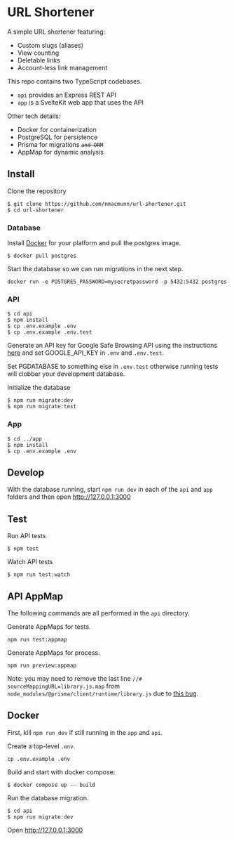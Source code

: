 # URL Shortener

A simple URL shortener featuring:

- Custom slugs (aliases)
- View counting
- Deletable links
- Account-less link management

This repo contains two TypeScript codebases.

- `api` provides an Express REST API
- `app` is a SvelteKit web app that uses the API

Other tech details:

- Docker for containerization
- PostgreSQL for persistence
- Prisma for migrations <code><strike>and ORM</strike></code>
- AppMap for dynamic analysis

## Install

Clone the repository

```
$ git clone https://github.com/nmacmunn/url-shortener.git
$ cd url-shortener
```

### Database

Install [Docker](https://docs.docker.com/engine/install/) for your platform and pull the postgres image.

```
$ docker pull postgres
```

Start the database so we can run migrations in the next step.

```
docker run -e POSTGRES_PASSWORD=mysecretpassword -p 5432:5432 postgres
```

### API

```
$ cd api
$ npm install
$ cp .env.example .env
$ cp .env.example .env.test
```

Generate an API key for Google Safe Browsing API using the instructions [here](https://developers.google.com/safe-browsing/v4/get-started) and set GOOGLE_API_KEY in `.env` and `.env.test`.

Set PGDATABASE to something else in `.env.test` otherwise running tests will clobber your development database.

Initialize the database

```
$ npm run migrate:dev
$ npm run migrate:test
```

### App

```
$ cd ../app
$ npm install
$ cp .env.example .env
```

## Develop

With the database running, start `npm run dev` in each of the `api` and `app` folders and then open http://127.0.0.1:3000

## Test

Run API tests

```
$ npm test
```

Watch API tests

```
$ npm run test:watch
```

## API AppMap

The following commands are all performed in the `api` directory.

Generate AppMaps for tests.

```
npm run test:appmap
```

Generate AppMaps for process.

```
npm run preview:appmap
```

Note: you may need to remove the last line `//# sourceMappingURL=library.js.map` from `node_modules/@prisma/client/runtime/library.js` due to [this bug](https://github.com/getappmap/appmap-agent-js/issues/221).

## Docker

First, kill `npm run dev` if still running in the `app` and `api`.

Create a top-level `.env`.

```
cp .env.example .env
```

Build and start with docker compose:

```
$ docker compose up -- build
```

Run the database migration.

```
$ cd api
$ npm run migrate:dev
```

Open http://127.0.0.1:3000
